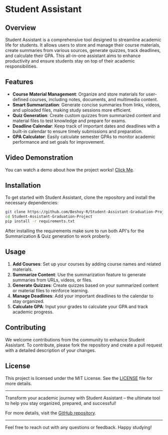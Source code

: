 # Student Assistant

## Overview
Student Assistant is a comprehensive tool designed to streamline academic life for students. It allows users to store and manage their course materials, create summaries from various sources, generate quizzes, track deadlines, and calculate their GPA. This all-in-one assistant aims to enhance productivity and ensure students stay on top of their academic responsibilities.

## Features
- **Course Material Management**: Organize and store materials for user-defined courses, including notes, documents, and multimedia content.
- **Smart Summarization**: Generate concise summaries from links, videos, and uploaded files, making study sessions more efficient.
- **Quiz Generation**: Create custom quizzes from summarized content and material files to test knowledge and prepare for exams.
- **Deadline Calendar**: Keep track of important dates and deadlines with a built-in calendar to ensure timely submissions and preparation.
- **GPA Calculator**: Easily calculate semester GPAs to monitor academic performance and set goals for improvement.

## Video Demonstration
You can watch a demo about how the project works! [Click Me](https://www.dropbox.com/scl/fi/725xdk10xr7l4rdjzr12o/Demonstration.Video.Student.Assistant.Project.mp4?rlkey=pdko9ag099uex6se46tkmktyp&st=pvjt3mem&dl=0).

## Installation
To get started with Student Assistant, clone the repository and install the necessary dependencies:

```bash
git clone https://github.com/Beshoy-R/Student-Assistant-Graduation-Project.git
cd Student-Assistant-Graduation-Project
pip install -r requirements.txt
```
After installing the requirements make sure to run both API's for the Summarization & Quiz generation to work proberly.
## Usage
1. **Add Courses**: Set up your courses by adding course names and related materials.
2. **Summarize Content**: Use the summarization feature to generate summaries from URLs, videos, or files.
3. **Generate Quizzes**: Create quizzes based on your summarized content or material files to reinforce learning.
4. **Manage Deadlines**: Add your important deadlines to the calendar to stay organized.
5. **Calculate GPA**: Input your grades to calculate your GPA and track academic progress.

## Contributing
We welcome contributions from the community to enhance Student Assistant. To contribute, please fork the repository and create a pull request with a detailed description of your changes.

## License
This project is licensed under the MIT License. See the [LICENSE](LICENSE) file for more details.

---

Transform your academic journey with Student Assistant – the ultimate tool to help you stay organized, prepared, and successful!

For more details, visit the [GitHub repository](https://github.com/Beshoy-R/Student-Assistant-Graduation-Project).

---

Feel free to reach out with any questions or feedback. Happy studying!
